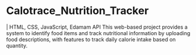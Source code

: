 # Calotrace_Nutrition_Tracker
| HTML, CSS, JavaScript, Edamam API
This web-based project provides a system to identify food items and track nutritional information by uploading food descriptions, with features to track daily calorie intake based on quantity.
